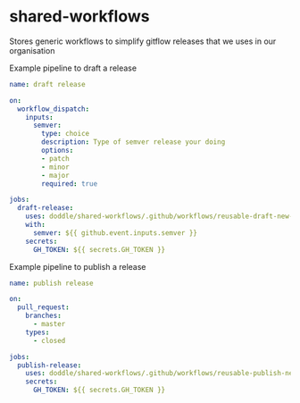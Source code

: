 shared-workflows
================

Stores generic workflows to simplify gitflow releases that we uses in our organisation

Example pipeline to draft a release
```yaml
name: draft release

on:
  workflow_dispatch:
    inputs:
      semver:
        type: choice
        description: Type of semver release your doing
        options:
        - patch
        - minor
        - major
        required: true

jobs:
  draft-release:
    uses: doddle/shared-workflows/.github/workflows/reusable-draft-new-release-workflow.yml@1.x
    with:
      semver: ${{ github.event.inputs.semver }}
    secrets:
      GH_TOKEN: ${{ secrets.GH_TOKEN }}
```

Example pipeline to publish a release
```yaml
name: publish release

on:
  pull_request:
    branches:
      - master
    types:
      - closed

jobs:
  publish-release:
    uses: doddle/shared-workflows/.github/workflows/reusable-publish-new-release-workflow.yml@1.x
    secrets:
      GH_TOKEN: ${{ secrets.GH_TOKEN }}
```
